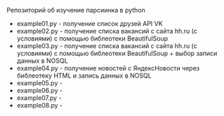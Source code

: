 Репозиторий об изучение парсиинка в python

* example01.py - получение список друзей API VK
* example02.py - получение списка вакансий с сайта hh.ru (с условиями) с помощью библеотеки BeautifulSoup
* example03.py - получение списка вакансий с сайта hh.ru (с условиями) с помощью библеотеки BeautifulSoup + выбор записи данных в NOSQL 
* example04.py - получение новостей с ЯндексНовости через библеотеку HTML и запись данных в NOSQL 
* example05.py -
* example06.py -
* example07.py -
* example08.py -
